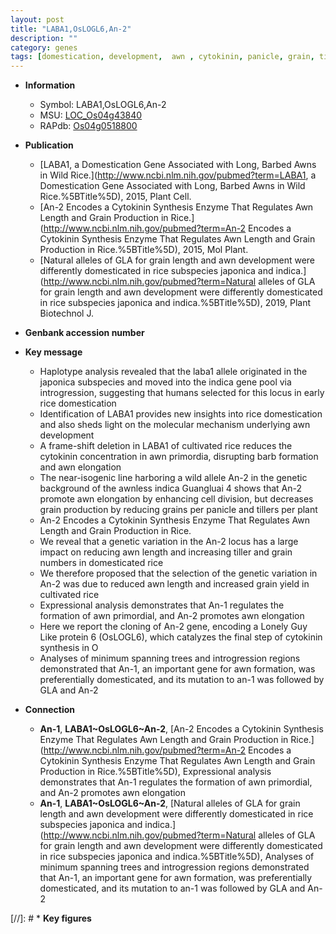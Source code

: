 ```yaml
---
layout: post
title: "LABA1,OsLOGL6,An-2"
description: ""
category: genes
tags: [domestication, development,  awn , cytokinin, panicle, grain, tiller, grains per panicle, grain yield, grain number, yield, cell division]
---
```


* **Information**  
    + Symbol: LABA1,OsLOGL6,An-2  
    + MSU: [LOC_Os04g43840](http://rice.uga.edu/cgi-bin/ORF_infopage.cgi?orf=LOC_Os04g43840)  
    + RAPdb: [Os04g0518800](http://rapdb.dna.affrc.go.jp/viewer/gbrowse_details/irgsp1?name=Os04g0518800)  

* **Publication**  
    + [LABA1, a Domestication Gene Associated with Long, Barbed Awns in Wild Rice.](http://www.ncbi.nlm.nih.gov/pubmed?term=LABA1, a Domestication Gene Associated with Long, Barbed Awns in Wild Rice.%5BTitle%5D), 2015, Plant Cell.
    + [An-2 Encodes a Cytokinin Synthesis Enzyme That Regulates Awn Length and Grain Production in Rice.](http://www.ncbi.nlm.nih.gov/pubmed?term=An-2 Encodes a Cytokinin Synthesis Enzyme That Regulates Awn Length and Grain Production in Rice.%5BTitle%5D), 2015, Mol Plant.
    + [Natural alleles of GLA for grain length and awn development were differently domesticated in rice subspecies japonica and indica.](http://www.ncbi.nlm.nih.gov/pubmed?term=Natural alleles of GLA for grain length and awn development were differently domesticated in rice subspecies japonica and indica.%5BTitle%5D), 2019, Plant Biotechnol J.

* **Genbank accession number**  

* **Key message**  
    + Haplotype analysis revealed that the laba1 allele originated in the japonica subspecies and moved into the indica gene pool via introgression, suggesting that humans selected for this locus in early rice domestication
    + Identification of LABA1 provides new insights into rice domestication and also sheds light on the molecular mechanism underlying awn development
    + A frame-shift deletion in LABA1 of cultivated rice reduces the cytokinin concentration in awn primordia, disrupting barb formation and awn elongation
    + The near-isogenic line harboring a wild allele An-2 in the genetic background of the awnless indica Guangluai 4 shows that An-2 promote awn elongation by enhancing cell division, but decreases grain production by reducing grains per panicle and tillers per plant
    + An-2 Encodes a Cytokinin Synthesis Enzyme That Regulates Awn Length and Grain Production in Rice.
    + We reveal that a genetic variation in the An-2 locus has a large impact on reducing awn length and increasing tiller and grain numbers in domesticated rice
    + We therefore proposed that the selection of the genetic variation in An-2 was due to reduced awn length and increased grain yield in cultivated rice
    + Expressional analysis demonstrates that An-1 regulates the formation of awn primordial, and An-2 promotes awn elongation
    + Here we report the cloning of An-2 gene, encoding a Lonely Guy Like protein 6 (OsLOGL6), which catalyzes the final step of cytokinin synthesis in O
    + Analyses of minimum spanning trees and introgression regions demonstrated that An-1, an important gene for awn formation, was preferentially domesticated, and its mutation to an-1 was followed by GLA and An-2

* **Connection**  
    + __An-1__, __LABA1~OsLOGL6~An-2__, [An-2 Encodes a Cytokinin Synthesis Enzyme That Regulates Awn Length and Grain Production in Rice.](http://www.ncbi.nlm.nih.gov/pubmed?term=An-2 Encodes a Cytokinin Synthesis Enzyme That Regulates Awn Length and Grain Production in Rice.%5BTitle%5D), Expressional analysis demonstrates that An-1 regulates the formation of awn primordial, and An-2 promotes awn elongation
    + __An-1__, __LABA1~OsLOGL6~An-2__, [Natural alleles of GLA for grain length and awn development were differently domesticated in rice subspecies japonica and indica.](http://www.ncbi.nlm.nih.gov/pubmed?term=Natural alleles of GLA for grain length and awn development were differently domesticated in rice subspecies japonica and indica.%5BTitle%5D),  Analyses of minimum spanning trees and introgression regions demonstrated that An-1, an important gene for awn formation, was preferentially domesticated, and its mutation to an-1 was followed by GLA and An-2

[//]: # * **Key figures**  


